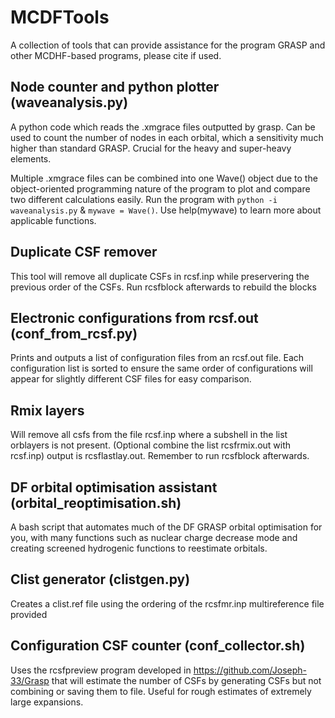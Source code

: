 # MCDFTools
A collection of tools that can provide assistance for the program GRASP and other MCDHF-based programs, please cite if used.

## Node counter and python plotter (waveanalysis.py)

A python code which reads the .xmgrace files outputted by grasp. Can be used to count the number of nodes in each orbital, which a sensitivity much higher than standard GRASP. Crucial for the heavy and super-heavy elements.

Multiple .xmgrace files can be combined into one Wave() object due to the object-oriented programming nature of the program to plot and compare two different calculations easily.
Run the program with `python -i waveanalysis.py` & `mywave = Wave()`. Use help(mywave) to learn more about applicable functions. 

## Duplicate CSF remover

This tool will remove all duplicate CSFs in rcsf.inp while preservering the previous order of the CSFs. Run rcsfblock afterwards to rebuild the blocks

## Electronic configurations from rcsf.out (conf_from_rcsf.py)

Prints and outputs a list of configuration files from an rcsf.out file.
Each configuration list is sorted to ensure the same order of configurations will appear for slightly different CSF files for easy comparison.

## Rmix layers
Will remove all csfs from the file rcsf.inp where a subshell in the list orblayers is not present. (Optional combine the list rcsfrmix.out with rcsf.inp) output is rcsflastlay.out. Remember to run rcsfblock afterwards.

## DF orbital optimisation assistant (orbital_reoptimisation.sh)

A bash script that automates much of the DF GRASP orbital optimisation for you, with many functions such as nuclear charge decrease mode and creating screened hydrogenic functions to reestimate orbitals.

## Clist generator (clistgen.py)

Creates a clist.ref file using the ordering of the rcsfmr.inp multireference file provided

## Configuration CSF counter (conf_collector.sh)

Uses the rcsfpreview program developed in https://github.com/Joseph-33/Grasp that will estimate the number of CSFs by generating CSFs but not combining or saving them to file. Useful for rough estimates of extremely large expansions.

